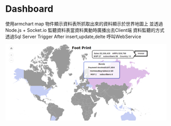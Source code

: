 # Dashboard

使用armchart map 物件顯示資料表所抓取出來的資料顯示於世界地圖上
並透過Node.js + Socket.io 監聽資料表當資料異動時廣播出去Client端
資料監聽的方式透過Sql Server Trigger After insert,update,delte 呼叫WebService

![alt tag](https://raw.githubusercontent.com/mangochen0326/Dashboard/master/images/sample.png)
